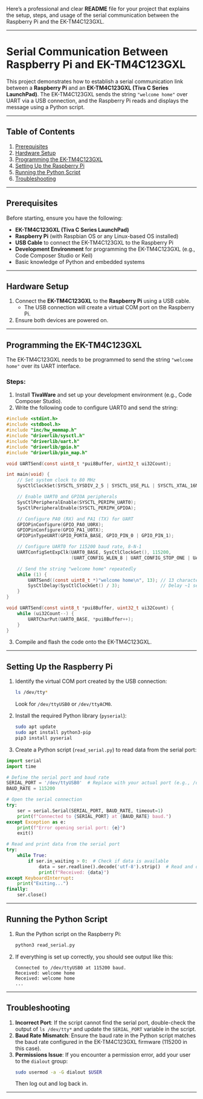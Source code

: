 Here’s a professional and clear **README** file for your project that explains the setup, steps, and usage of the serial communication between the Raspberry Pi and the EK-TM4C123GXL.

---

# Serial Communication Between Raspberry Pi and EK-TM4C123GXL

This project demonstrates how to establish a serial communication link between a **Raspberry Pi** and an **EK-TM4C123GXL (Tiva C Series LaunchPad)**. The EK-TM4C123GXL sends the string `"welcome home"` over UART via a USB connection, and the Raspberry Pi reads and displays the message using a Python script.

---

## Table of Contents
1. [Prerequisites](#prerequisites)
2. [Hardware Setup](#hardware-setup)
3. [Programming the EK-TM4C123GXL](#programming-the-ek-tm4c123gxl)
4. [Setting Up the Raspberry Pi](#setting-up-the-raspberry-pi)
5. [Running the Python Script](#running-the-python-script)
6. [Troubleshooting](#troubleshooting)

---

## Prerequisites
Before starting, ensure you have the following:
- **EK-TM4C123GXL (Tiva C Series LaunchPad)**
- **Raspberry Pi** (with Raspbian OS or any Linux-based OS installed)
- **USB Cable** to connect the EK-TM4C123GXL to the Raspberry Pi
- **Development Environment** for programming the EK-TM4C123GXL (e.g., Code Composer Studio or Keil)
- Basic knowledge of Python and embedded systems

---

## Hardware Setup
1. Connect the **EK-TM4C123GXL** to the **Raspberry Pi** using a USB cable.
   - The USB connection will create a virtual COM port on the Raspberry Pi.
2. Ensure both devices are powered on.

---

## Programming the EK-TM4C123GXL
The EK-TM4C123GXL needs to be programmed to send the string `"welcome home"` over its UART interface.

### Steps:
1. Install **TivaWare** and set up your development environment (e.g., Code Composer Studio).
2. Write the following code to configure UART0 and send the string:

```c
#include <stdint.h>
#include <stdbool.h>
#include "inc/hw_memmap.h"
#include "driverlib/sysctl.h"
#include "driverlib/uart.h"
#include "driverlib/gpio.h"
#include "driverlib/pin_map.h"

void UARTSend(const uint8_t *pui8Buffer, uint32_t ui32Count);

int main(void) {
    // Set system clock to 80 MHz
    SysCtlClockSet(SYSCTL_SYSDIV_2_5 | SYSCTL_USE_PLL | SYSCTL_XTAL_16MHZ | SYSCTL_OSC_MAIN);

    // Enable UART0 and GPIOA peripherals
    SysCtlPeripheralEnable(SYSCTL_PERIPH_UART0);
    SysCtlPeripheralEnable(SYSCTL_PERIPH_GPIOA);

    // Configure PA0 (RX) and PA1 (TX) for UART
    GPIOPinConfigure(GPIO_PA0_U0RX);
    GPIOPinConfigure(GPIO_PA1_U0TX);
    GPIOPinTypeUART(GPIO_PORTA_BASE, GPIO_PIN_0 | GPIO_PIN_1);

    // Configure UART0 for 115200 baud rate, 8-N-1
    UARTConfigSetExpClk(UART0_BASE, SysCtlClockGet(), 115200,
                        (UART_CONFIG_WLEN_8 | UART_CONFIG_STOP_ONE | UART_CONFIG_PAR_NONE));

    // Send the string "welcome home" repeatedly
    while (1) {
        UARTSend((const uint8_t *)"welcome home\n", 13); // 13 characters including newline
        SysCtlDelay(SysCtlClockGet() / 3);               // Delay ~1 second
    }
}

void UARTSend(const uint8_t *pui8Buffer, uint32_t ui32Count) {
    while (ui32Count--) {
        UARTCharPut(UART0_BASE, *pui8Buffer++);
    }
}
```

3. Compile and flash the code onto the EK-TM4C123GXL.

---

## Setting Up the Raspberry Pi
1. Identify the virtual COM port created by the USB connection:
   ```bash
   ls /dev/tty*
   ```
   Look for `/dev/ttyUSB0` or `/dev/ttyACM0`.

2. Install the required Python library (`pyserial`):
   ```bash
   sudo apt update
   sudo apt install python3-pip
   pip3 install pyserial
   ```

3. Create a Python script (`read_serial.py`) to read data from the serial port:

```python
import serial
import time

# Define the serial port and baud rate
SERIAL_PORT = '/dev/ttyUSB0'  # Replace with your actual port (e.g., /dev/ttyACM0)
BAUD_RATE = 115200

# Open the serial connection
try:
    ser = serial.Serial(SERIAL_PORT, BAUD_RATE, timeout=1)
    print(f"Connected to {SERIAL_PORT} at {BAUD_RATE} baud.")
except Exception as e:
    print(f"Error opening serial port: {e}")
    exit()

# Read and print data from the serial port
try:
    while True:
        if ser.in_waiting > 0:  # Check if data is available
            data = ser.readline().decode('utf-8').strip()  # Read and decode the data
            print(f"Received: {data}")
except KeyboardInterrupt:
    print("Exiting...")
finally:
    ser.close()
```

---

## Running the Python Script
1. Run the Python script on the Raspberry Pi:
   ```bash
   python3 read_serial.py
   ```

2. If everything is set up correctly, you should see output like this:
   ```
   Connected to /dev/ttyUSB0 at 115200 baud.
   Received: welcome home
   Received: welcome home
   ...
   ```

---

## Troubleshooting
1. **Incorrect Port**: If the script cannot find the serial port, double-check the output of `ls /dev/tty*` and update the `SERIAL_PORT` variable in the script.
2. **Baud Rate Mismatch**: Ensure the baud rate in the Python script matches the baud rate configured in the EK-TM4C123GXL firmware (115200 in this case).
3. **Permissions Issue**: If you encounter a permission error, add your user to the `dialout` group:
   ```bash
   sudo usermod -a -G dialout $USER
   ```
   Then log out and log back in.

---
